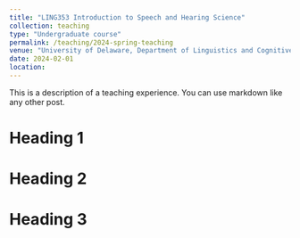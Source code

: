 ```yaml
---
title: "LING353 Introduction to Speech and Hearing Science"
collection: teaching
type: "Undergraduate course"
permalink: /teaching/2024-spring-teaching
venue: "University of Delaware, Department of Linguistics and Cognitive Science"
date: 2024-02-01
location: 
---
```


This is a description of a teaching experience. You can use markdown like any other post.

Heading 1
======

Heading 2
======

Heading 3
======
